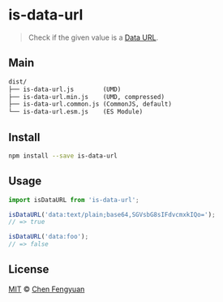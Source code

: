 # is-data-url

> Check if the given value is a [Data URL](https://tools.ietf.org/html/rfc2397).

## Main

```txt
dist/
├── is-data-url.js        (UMD)
├── is-data-url.min.js    (UMD, compressed)
├── is-data-url.common.js (CommonJS, default)
└── is-data-url.esm.js    (ES Module)
```

## Install

```sh
npm install --save is-data-url
```

## Usage

```js
import isDataURL from 'is-data-url';

isDataURL('data:text/plain;base64,SGVsbG8sIFdvcmxkIQo=');
// => true

isDataURL('data:foo');
// => false
```

## License

[MIT](http://opensource.org/licenses/MIT) © [Chen Fengyuan](http://chenfengyuan.com)
